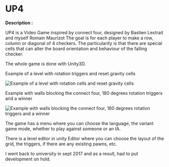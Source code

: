 # UP4
__Description :__

UP4 is a Video Game inspired by connect four, designed by Bastien Lextrait and myself Romain Maurizot The goal is for each player to make a row, column or diagonal of 4 checkers. The particularity is that there are special cells that can alter the board orientation and behaviour of the falling checker.

The whole game is done with Unity3D.

Example of a level with rotation triggers and reset gravity cells

![Example of a level with rotation cells and reset gravity cells](https://media.giphy.com/media/3o751VeltaVSvrXThe/giphy.gif)

Example with walls blocking the connect four, 180 degrees rotation triggers and a winner

![Example with walls blocking the connect four, 180 degrees rotation triggers and a winner](https://media.giphy.com/media/3o751Tuf6RsOE9k2LC/giphy.gif)


The game has a menu where you can choose the language, the variant game mode, whether to play against someone or an IA.

There is a level editor in unity Editor where you can choose the layout of the grid, the triggers, if there are any existing pawns, etc.


I went back to university in sept 2017 and as a result, had to put development on hold.
